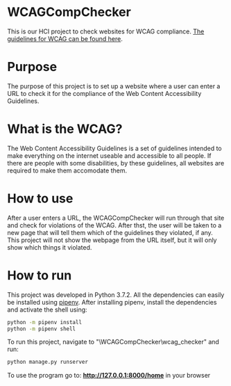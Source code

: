 # WCAGCompChecker
This is our HCI project to check websites for WCAG compliance. [The guidelines for WCAG can be found here][wcag].

# Purpose
The purpose of this project is to set up a website where a user can enter a URL to check it for the compliance of the Web Content Accessibility Guidelines.

# What is the WCAG?
The Web Content Accessibility Guidelines is a set of guidelines intended to make everything on the internet useable and accessible to all people. If there are people with some disabilities, by these guidelines, all websites are required to make them accomodate them.

# How to use
After a user enters a URL, the WCAGCompChecker will run through that site and check for violations of the WCAG. After thst, the user will be taken to a new page that will tell them which of the guidelines they violated, if any. This project will not show the webpage from the URL itself, but it will only show which things it violated.

# How to run
This project was developed in Python 3.7.2. All the dependencies can easily be installed using [pipenv][pipenv]. After installing pipenv, install the dependencies and activate the shell using:
```sh
python -m pipenv install
python -m pipenv shell
```

To run this project, navigate to "\WCAGCompChecker\wcag_checker" and run:
```sh
python manage.py runserver
```

To use the program go to: **http://127.0.0.1:8000/home** in your browser


[pipenv]: <https://pipenv.readthedocs.io/en/latest/install/#installing-pipenv>
[wcag]: <https://www.w3.org/WAI/standards-guidelines/wcag/>

